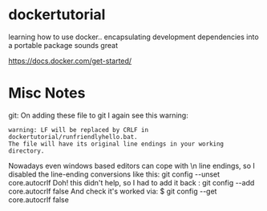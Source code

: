 dockertutorial
==============
learning how to use docker.. encapsulating development dependencies into a portable package sounds great

https://docs.docker.com/get-started/

Misc Notes 
==========
   
git: On adding these file to git I again see this warning:

    warning: LF will be replaced by CRLF in dockertutorial/runfriendlyhello.bat.
    The file will have its original line endings in your working directory.

Nowadays even windows based editors can cope with \n line endings, so I disabled the line-ending conversions like this:
    git config --unset core.autocrlf
Doh! this didn't help, so I had to add it back :
    git config --add core.autocrlf false
And check it's worked via: 
    $ git config --get core.autocrlf
    false

